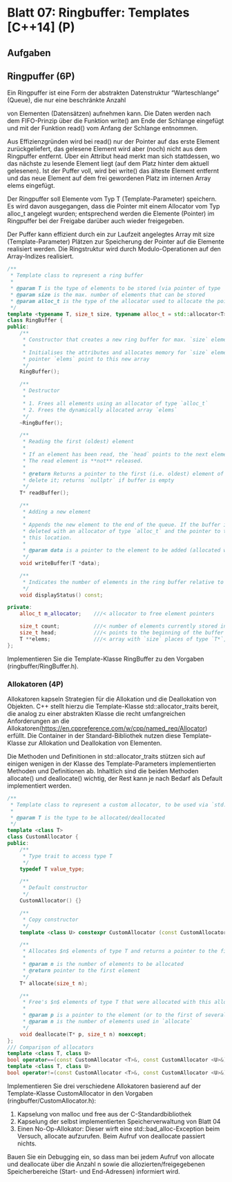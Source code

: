 # Blatt 07: Ringbuffer: Templates [C++14] (P)

## Aufgaben

## Ringpuffer (6P)

Ein Ringpuffer ist eine Form der abstrakten Datenstruktur “Warteschlange” (Queue), die nur eine beschränkte Anzahl

von Elementen (Datensätzen) aufnehmen kann. Die Daten werden nach dem FIFO-Prinzip über die Funktion write() am Ende der Schlange eingefügt und mit der Funktion read() vom Anfang der Schlange entnommen.

Aus Effizienzgründen wird bei read() nur der Pointer auf das erste Element zurückgeliefert, das gelesene Element wird aber (noch) nicht aus dem Ringpuffer entfernt. Über ein Attribut head merkt man sich stattdessen, wo das nächste zu lesende Element liegt (auf dem Platz hinter dem aktuell gelesenen). Ist der Puffer voll, wird bei write() das älteste Element entfernt und das neue Element auf dem frei gewordenen Platz im internen Array elems eingefügt.

Der Ringpuffer soll Elemente vom Typ T (Template-Parameter) speichern. Es wird davon ausgegangen, dass die Pointer mit einem Allocator vom Typ alloc_t angelegt wurden; entsprechend werden die Elemente (Pointer) im Ringpuffer bei der Freigabe darüber auch wieder freigegeben.

Der Puffer kann effizient durch ein zur Laufzeit angelegtes Array mit size (Template-Parameter) Plätzen zur Speicherung der Pointer auf die Elemente realisiert werden. Die Ringstruktur wird durch Modulo-Operationen auf den Array-Indizes realisiert.

```cpp
/**
 * Template class to represent a ring buffer
 *
 * @param T is the type of elements to be stored (via pointer of type `T*`)
 * @param size is the max. number of elements that can be stored
 * @param alloc_t is the type of the allocator used to allocate the pointers to the elements (optional)
 */
template <typename T, size_t size, typename alloc_t = std::allocator<T>>
class RingBuffer {
public:
    /**
     * Constructor that creates a new ring buffer for max. `size` elements
     *
     * Initialises the attributes and allocates memory for `size` elements of type `T*` and let the
     * pointer `elems` point to this new array
     */
    RingBuffer();

    /**
     * Destructor
     *
     * 1. Frees all elements using an allocator of type `alloc_t`
     * 2. Frees the dynamically allocated array `elems`
     */
    ~RingBuffer();

    /**
     * Reading the first (oldest) element
     *
     * If an element has been read, the `head` points to the next element and `count` is decremented.
     * The read element is **not** released.
     *
     * @return Returns a pointer to the first (i.e. oldest) element of the buffer, but does not (yet)
     * delete it; returns `nullptr` if buffer is empty
     */
    T* readBuffer();

    /**
     * Adding a new element
     *
     * Appends the new element to the end of the queue. If the buffer is full, the oldest element will be
     * deleted with an allocator of type `alloc_t` and the pointer to the new element will be inserted in
     * this location.
     *
     * @param data is a pointer to the element to be added (allocated with an allocator of type `alloc_t`)
     */
    void writeBuffer(T *data);

    /**
     * Indicates the number of elements in the ring buffer relative to its size on the LED display
     */
    void displayStatus() const;

private:
    alloc_t m_allocator;    ///< allocator to free element pointers

    size_t count;           ///< number of elements currently stored in the buffer
    size_t head;            ///< points to the beginning of the buffer (oldest element)
    T **elems;              ///< array with `size` places of type `T*`, dynamically allocated
};
```

Implementieren Sie die Template-Klasse RingBuffer zu den Vorgaben (ringbuffer/RingBuffer.h).

### Allokatoren (4P)

Allokatoren kapseln Strategien für die Allokation und die Deallokation von Objekten. C++ stellt hierzu die Template-Klasse std::allocator_traits bereit, die analog zu einer abstrakten Klasse die recht umfangreichen Anforderungen an die Allokatoren(https://en.cppreference.com/w/cpp/named_req/Allocator) erfüllt. Die Container in der Standard-Bibliothek nutzen diese Template-Klasse zur Allokation und Deallokation von Elementen.

Die Methoden und Definitionen in std::allocator_traits stützen sich auf einigen wenigen in der Klasse des Template-Parameters implementierten Methoden und Definitionen ab. Inhaltlich sind die beiden Methoden allocate() und deallocate() wichtig, der Rest kann je nach Bedarf als Default implementiert werden.

```cpp
/**
 * Template class to represent a custom allocator, to be used via `std::allocator_traits`
 *
 * @param T is the type to be allocated/deallocated
 */
template <class T>
class CustomAllocator {
public:
    /**
     * Type trait to access type T
     */
    typedef T value_type;

    /**
     * Default constructor
     */
    CustomAllocator() {}

    /**
     * Copy constructor
     */
    template <class U> constexpr CustomAllocator (const CustomAllocator <U>&) noexcept {}

    /**
     * Allocates $n$ elements of type T and returns a pointer to the first element
     *
     * @param n is the number of elements to be allocated
     * @return pointer to the first element
     */
    T* allocate(size_t n);

    /**
     * Free's $n$ elements of type T that were allocated with this allocator using `allocate(n)`
     *
     * @param p is a pointer to the element (or to the first of several elements) to be free'd
     * @param n is the number of elements used in `allocate`
     */
    void deallocate(T* p, size_t n) noexcept;
};
/// Comparison of allocators
template <class T, class U>
bool operator==(const CustomAllocator <T>&, const CustomAllocator <U>&) { return true; }
template <class T, class U>
bool operator!=(const CustomAllocator <T>&, const CustomAllocator <U>&) { return false; }
```

Implementieren Sie drei verschiedene Allokatoren basierend auf der Template-Klasse CustomAllocator in den Vorgaben (ringbuffer/CustomAllocator.h):

1. Kapselung von malloc und free aus der C-Standardbibliothek
2. Kapselung der selbst implementierten Speicherverwaltung von Blatt 04
3. Einen No-Op-Allokator: Dieser wirft eine std::bad_alloc-Exception beim Versuch, allocate aufzurufen. Beim Aufruf von deallocate passiert nichts.

Bauen Sie ein Debugging ein, so dass man bei jedem Aufruf von allocate und deallocate über die Anzahl n sowie die allozierten/freigegebenen Speicherbereiche (Start- und End-Adressen) informiert wird.